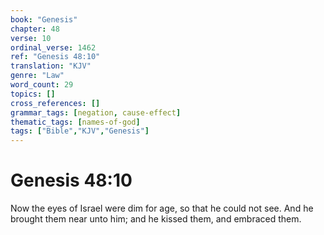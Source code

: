 ```yaml
---
book: "Genesis"
chapter: 48
verse: 10
ordinal_verse: 1462
ref: "Genesis 48:10"
translation: "KJV"
genre: "Law"
word_count: 29
topics: []
cross_references: []
grammar_tags: [negation, cause-effect]
thematic_tags: [names-of-god]
tags: ["Bible","KJV","Genesis"]
---
```


# Genesis 48:10

Now the eyes of Israel were dim for age, so that he could not see. And he brought them near unto him; and he kissed them, and embraced them.
